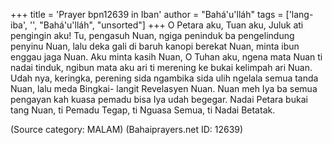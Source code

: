 +++
title = 'Prayer bpn12639 in Iban'
author = "Bahá'u'lláh"
tags = ['lang-iba', '', "Bahá'u'lláh", "unsorted"]
+++
O Petara aku, Tuan aku, Juluk ati pengingin aku! Tu, pengasuh Nuan, ngiga peninduk ba pengelindung penyinu Nuan, lalu deka gali di baruh kanopi berekat Nuan, minta ibun enggau jaga Nuan.
Aku minta kasih Nuan, O Tuhan aku, ngena mata Nuan ti nadai tinduk, ngibun mata aku ari ti merening ke bukai kelimpah ari Nuan. Udah nya, keringka, perening sida ngambika sida ulih ngelala semua tanda Nuan, lalu meda Bingkai- langit Revelasyen Nuan. Nuan meh Iya ba semua pengayan kah kuasa pemadu bisa Iya udah begegar.
Nadai Petara bukai tang Nuan, ti Pemadu Tegap, ti Nguasa Semua, ti Nadai Betatak.

(Source category: MALAM)
(Bahaiprayers.net ID: 12639)
